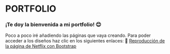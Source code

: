 # **PORTFOLIO**
### ¡Te doy la bienvenida a mi portfolio! 😊

Poco a poco iré añadiendo las páginas que vaya creando. Para poder acceder a los diseños haz clic en los siguientes enlaces:
🔸 [Reproducción de la página de Netflix con Bootstrap](https://aliciacasino.github.io/Netflix-with-Bootstrap/)
